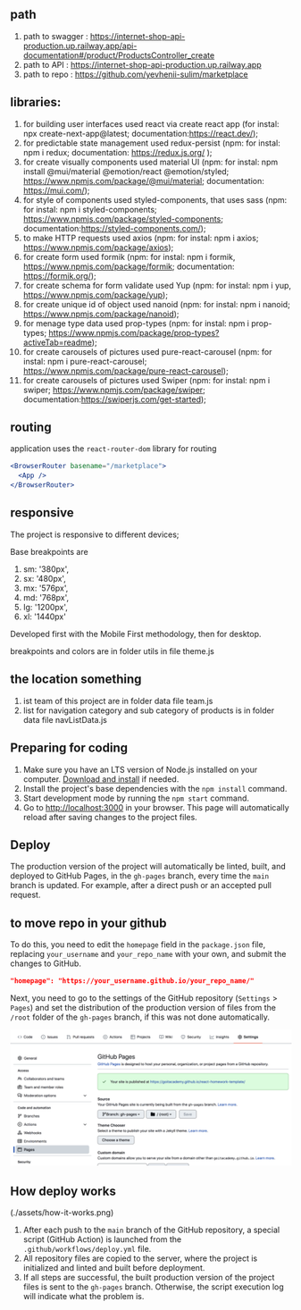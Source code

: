 ## path

1. path to swagger :
   https://internet-shop-api-production.up.railway.app/api-documentation#/product/ProductsController_create
2. path to API : https://internet-shop-api-production.up.railway.app
3. path to repo : https://github.com/yevhenii-sulim/marketplace

## libraries:

1. for building user interfaces used react via create react app (for instal: npx
   create-next-app@latest; documentation:https://react.dev/);
2. for predictable state management used redux-persist (npm: for instal: npm i
   redux; documentation: https://redux.js.org/ );
3. for create visually components used material UI (npm: for instal: npm install
   @mui/material @emotion/react @emotion/styled;
   https://www.npmjs.com/package/@mui/material; documentation:
   https://mui.com/);
4. for style of components used styled-components, that uses sass (npm: for
   instal: npm i styled-components;
   https://www.npmjs.com/package/styled-components;
   documentation:https://styled-components.com/);
5. to make HTTP requests used axios (npm: for instal: npm i axios;
   https://www.npmjs.com/package/axios);
6. for create form used formik (npm: for instal: npm i formik,
   https://www.npmjs.com/package/formik; documentation: https://formik.org/);
7. for create schema for form validate used Yup (npm: for instal: npm i yup,
   https://www.npmjs.com/package/yup);
8. for create unique id of object used nanoid (npm: for instal: npm i nanoid;
   https://www.npmjs.com/package/nanoid);
9. for menage type data used prop-types (npm: for instal: npm i prop-types;
   https://www.npmjs.com/package/prop-types?activeTab=readme);
10. for create carousels of pictures used pure-react-carousel (npm: for instal:
    npm i pure-react-carousel;
    https://www.npmjs.com/package/pure-react-carousel);
11. for create carousels of pictures used Swiper (npm: for instal: npm i swiper;
    https://www.npmjs.com/package/swiper;
    documentation:https://swiperjs.com/get-started);

## routing

application uses the `react-router-dom` library for routing

```jsx
<BrowserRouter basename="/marketplace">
  <App />
</BrowserRouter>
```

## responsive

The project is responsive to different devices;

Base breakpoints are

1. sm: '380px',
2. sx: '480px',
3. mx: '576px',
4. md: '768px',
5. lg: '1200px',
6. xl: '1440px'

Developed first with the Mobile First methodology, then for desktop.

breakpoints and colors are in folder utils in file theme.js

## the location something

1. ist team of this project are in folder data file team.js
2. list for navigation category and sub category of products is in folder data
   file navListData.js

## Preparing for coding

1. Make sure you have an LTS version of Node.js installed on your computer.
   [Download and install](https://nodejs.org/en/) if needed.
2. Install the project's base dependencies with the `npm install` command.
3. Start development mode by running the `npm start` command.
4. Go to [http://localhost:3000](http://localhost:3000) in your browser. This
   page will automatically reload after saving changes to the project files.

## Deploy

The production version of the project will automatically be linted, built, and
deployed to GitHub Pages, in the `gh-pages` branch, every time the `main` branch
is updated. For example, after a direct push or an accepted pull request.

## to move repo in your github

To do this, you need to edit the `homepage` field in the `package.json` file,
replacing `your_username` and `your_repo_name` with your own, and submit the
changes to GitHub.

```json
"homepage": "https://your_username.github.io/your_repo_name/"
```

Next, you need to go to the settings of the GitHub repository (`Settings` >
`Pages`) and set the distribution of the production version of files from the
`/root` folder of the `gh-pages` branch, if this was not done automatically.

![GitHub Pages settings](./assets/repo-settings.png)

## How deploy works

(./assets/how-it-works.png)

1. After each push to the `main` branch of the GitHub repository, a special
   script (GitHub Action) is launched from the `.github/workflows/deploy.yml`
   file.
2. All repository files are copied to the server, where the project is
   initialized and linted and built before deployment.
3. If all steps are successful, the built production version of the project
   files is sent to the `gh-pages` branch. Otherwise, the script execution log
   will indicate what the problem is.
